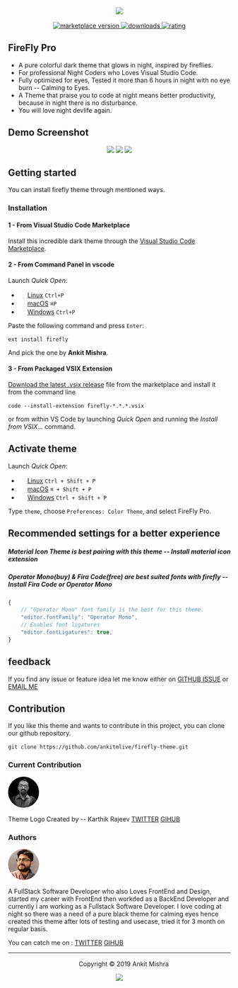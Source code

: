 <div align="center">
<img src="https://raw.githubusercontent.com/ankitmlive/firefly-theme/master/assets/firefly-theme-icon.png" width="300">
</div>

<p align="center">
  <!-- marketplace version -->
  <a href="https://marketplace.visualstudio.com/items?itemName=ankitcode.firefly">
    <img alt="marketplace version" src="https://img.shields.io/vscode-marketplace/v/ankitcode.firefly.svg?maxAge=3600&style=for-the-badge&labelColor=c2d943&color=cae242">
  </a>
  <!-- downloads -->
  <a href="https://marketplace.visualstudio.com/items?itemName=ankitcode.firefly">
    <img alt="downloads" src="https://img.shields.io/visual-studio-marketplace/d/ankitcode.firefly.svg?maxAge=3600&style=for-the-badge&labelColor=fc8b4c&color=ff6600">
  </a>
  <!-- rating -->
  <a href="https://marketplace.visualstudio.com/items?itemName=ankitcode.firefly">
    <img alt="rating" src="https://img.shields.io/visual-studio-marketplace/stars/ankitcode.firefly.svg?maxAge=86400&style=for-the-badge&labelColor=56518a&color=827db5">
  </a>
</p>


## FireFly Pro

 * A pure colorful dark theme that glows in night, inspired by fireflies. 
 * For professional Night Coders who Loves Visual Studio Code.
 * Fully optimized for eyes, Tested it more than 6 hours in night with no eye burn -- Calming to Eyes.
 * A Theme that praise you to code at night means better productivity, because in night there is no disturbance.
 * You will love night devlife again.

## Demo Screenshot

<div align="center">
  <img src="https://raw.githubusercontent.com/ankitmlive/firefly-theme/master/assets/first-demo.png" >
  <img src="https://raw.githubusercontent.com/ankitmlive/firefly-theme/master/assets/second-demo.png">
  <img src="https://raw.githubusercontent.com/ankitmlive/firefly-theme/master/assets/third-demo.png">
</div>

## Getting started
You can install firefly theme through mentioned ways.

### Installation

#### 1 - From Visual Studio Code Marketplace

Install this incredible dark theme through the [Visual Studio Code Marketplace](https://marketplace.visualstudio.com/items?itemName=ankitcode.firefly).

#### 2 - From Command Panel in  vscode

Launch *Quick Open*:
  - <img src="https://www.kernel.org/theme/images/logos/favicon.png" width=16 height=16/> <a href="https://code.visualstudio.com/shortcuts/keyboard-shortcuts-linux.pdf">Linux</a> `Ctrl+P`
  - <img src="https://developer.apple.com/favicon.ico" width=16 height=16/> <a href="https://code.visualstudio.com/shortcuts/keyboard-shortcuts-macos.pdf">macOS</a> `⌘P`
  - <img src="https://www.microsoft.com/favicon.ico" width=16 height=16/> <a href="https://code.visualstudio.com/shortcuts/keyboard-shortcuts-windows.pdf">Windows</a> `Ctrl+P`

Paste the following command and press `Enter`:

```shell
ext install firefly
```

And pick the one by **Ankit Mishra**.

#### 3 - From Packaged VSIX Extension

[Download the latest .vsix release](https://marketplace.visualstudio.com/_apis/public/gallery/publishers/ankitcode/vsextensions/firefly/latest/vspackage) file from the marketplace and install it from the command line


```shell
code --install-extension firefly-*.*.*.vsix
```
or from within VS Code by launching *Quick Open* and running the *Install from VSIX...* command.

## Activate theme

Launch *Quick Open*:

  - <img src="https://www.kernel.org/theme/images/logos/favicon.png" width=16 height=16/> <a href="https://code.visualstudio.com/shortcuts/keyboard-shortcuts-linux.pdf">Linux</a> `Ctrl + Shift + P`
  - <img src="https://developer.apple.com/favicon.ico" width=16 height=16/> <a href="https://code.visualstudio.com/shortcuts/keyboard-shortcuts-macos.pdf">macOS</a> `⌘ + Shift + P`
  - <img src="https://www.microsoft.com/favicon.ico" width=16 height=16/> <a href="https://code.visualstudio.com/shortcuts/keyboard-shortcuts-windows.pdf">Windows</a> `Ctrl + Shift + P`

Type `theme`, choose `Preferences: Color Theme`, and select FireFly Pro.


## Recommended settings for a better experience

##### Material Icon Theme is best pairing with this theme -- Install material icon extension
##### Operator Mono(buy) & Fira Code(free) are best suited fonts with firefly -- Install Fira Code or Operator Mono

```js
{
    // "Operator Mono" font family is the best for this theme.
    "editor.fontFamily": "Operator Mono",
    // Enables font ligatures
    "editor.fontLigatures": true,
}
```
## feedback

If you find any issue or feature idea let me know either on [GITHUB ISSUE](https://github.com/ankitmlive/firefly-theme/issues) or [EMAIL ME](ankitmlive@gmail.com)

## Contribution

If you like this theme and wants to contribute in this project, you can clone our github repository.

```shell
git clone https://github.com/ankitmlive/firefly-theme.git
```

### Current Contribution

<img src="/assets/karthik.png" width=70/>

Theme Logo Created by -- Karthik Rajeev [TWITTER](https://twitter.com/KarthuRajeev)    [GIHUB](https://github.com/camlent)

### Authors

  <img src="/assets/ankit.png" width="70"/>

  A FullStack Software Developer who also Loves FrontEnd and Design, started my career with FrontEnd then workded as a BackEnd Developer and currently i am working as a Fullstack Software Developer.
  I love coding at night so there was a need of a pure black theme for calming eyes hence created this theme after lots of testing and usecase, tried it for 3 month on regular basis.

  You can catch me on : [TWITTER](https://twitter.com/ankitmlive)     [GIHUB](https://github.com/ankitmlive)

---

<p align="center"> <img src="https://raw.githubusercontent.com/ankitmlive/firefly-theme/master/assets/firefly-theme-icon.png" width=16 height=16/> Copyright &copy; 2019 Ankit Mishra</p>
<p align="center"><a href="http://www.apache.org/licenses/LICENSE-2.0"><img src="https://img.shields.io/badge/License-Apache_2.0-5E81AC.svg?style=flat-square"/></a></p>







